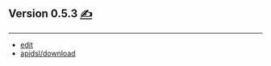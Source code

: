 
## Version 0.5.3 [<span style='font-size:20px;'>&#x270D;</span>](https://github.com/apidsl/download/edit/main/download/0.5.3.md)



---

+ [edit](https://github.com/apidsl/download/edit/main/README.md)
+ [apidsl/download](https://github.com/apidsl/download)
